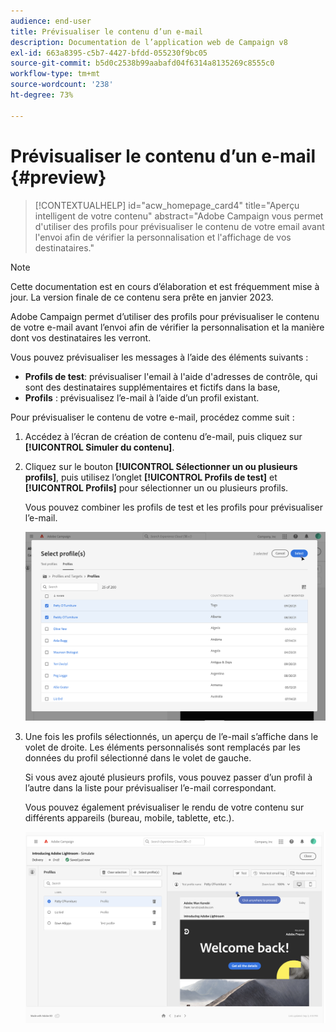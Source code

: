 ```yaml
---
audience: end-user
title: Prévisualiser le contenu d’un e-mail
description: Documentation de l’application web de Campaign v8
exl-id: 663a8395-c5b7-4427-bfdd-055230f9bc05
source-git-commit: b5d0c2538b99aabafd04f6314a8135269c8555c0
workflow-type: tm+mt
source-wordcount: '238'
ht-degree: 73%

---
```


# Prévisualiser le contenu d’un e-mail {#preview}

>[!CONTEXTUALHELP]
>id="acw_homepage_card4"
>title="Aperçu intelligent de votre contenu"
>abstract="Adobe Campaign vous permet d&#39;utiliser des profils pour prévisualiser le contenu de votre email avant l&#39;envoi afin de vérifier la personnalisation et l&#39;affichage de vos destinataires."

>[!NOTE]
>
>Cette documentation est en cours d’élaboration et est fréquemment mise à jour. La version finale de ce contenu sera prête en janvier 2023.

Adobe Campaign permet d’utiliser des profils pour prévisualiser le contenu de votre e-mail avant l’envoi afin de vérifier la personnalisation et la manière dont vos destinataires les verront.

Vous pouvez prévisualiser les messages à l’aide des éléments suivants :

* **Profils de test**: prévisualiser l&#39;email à l&#39;aide d&#39;adresses de contrôle, qui sont des destinataires supplémentaires et fictifs dans la base,
* **Profils** : prévisualisez l’e-mail à l’aide d’un profil existant.

Pour prévisualiser le contenu de votre e-mail, procédez comme suit :

1. Accédez à l’écran de création de contenu d’e-mail, puis cliquez sur **[!UICONTROL Simuler du contenu]**.

1. Cliquez sur le bouton **[!UICONTROL Sélectionner un ou plusieurs profils]**, puis utilisez l’onglet **[!UICONTROL Profils de test]** et **[!UICONTROL Profils]** pour sélectionner un ou plusieurs profils.

   Vous pouvez combiner les profils de test et les profils pour prévisualiser l’e-mail.

   ![](assets/preview-profile.png)

1. Une fois les profils sélectionnés, un aperçu de l’e-mail s’affiche dans le volet de droite. Les éléments personnalisés sont remplacés par les données du profil sélectionné dans le volet de gauche.

   Si vous avez ajouté plusieurs profils, vous pouvez passer d’un profil à l’autre dans la liste pour prévisualiser l’e-mail correspondant.

   Vous pouvez également prévisualiser le rendu de votre contenu sur différents appareils (bureau, mobile, tablette, etc.).

   ![](assets/preview.png)
